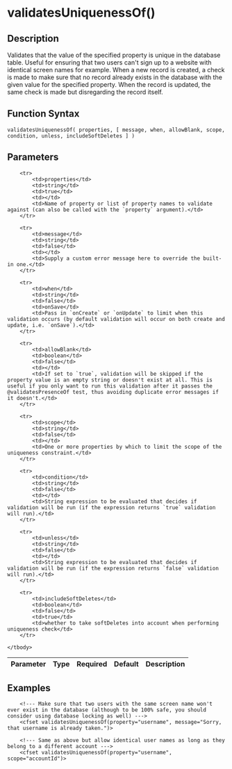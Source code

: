 # validatesUniquenessOf()

## Description
Validates that the value of the specified property is unique in the database table. Useful for ensuring that two users can't sign up to a website with identical screen names for example. When a new record is created, a check is made to make sure that no record already exists in the database with the given value for the specified property. When the record is updated, the same check is made but disregarding the record itself.

## Function Syntax
	validatesUniquenessOf( properties, [ message, when, allowBlank, scope, condition, unless, includeSoftDeletes ] )


## Parameters
<table>
	<thead>
		<tr>
			<th>Parameter</th>
			<th>Type</th>
			<th>Required</th>
			<th>Default</th>
			<th>Description</th>
		</tr>
	</thead>
	<tbody>
		
		<tr>
			<td>properties</td>
			<td>string</td>
			<td>true</td>
			<td></td>
			<td>Name of property or list of property names to validate against (can also be called with the `property` argument).</td>
		</tr>
		
		<tr>
			<td>message</td>
			<td>string</td>
			<td>false</td>
			<td></td>
			<td>Supply a custom error message here to override the built-in one.</td>
		</tr>
		
		<tr>
			<td>when</td>
			<td>string</td>
			<td>false</td>
			<td>onSave</td>
			<td>Pass in `onCreate` or `onUpdate` to limit when this validation occurs (by default validation will occur on both create and update, i.e. `onSave`).</td>
		</tr>
		
		<tr>
			<td>allowBlank</td>
			<td>boolean</td>
			<td>false</td>
			<td></td>
			<td>If set to `true`, validation will be skipped if the property value is an empty string or doesn't exist at all. This is useful if you only want to run this validation after it passes the @validatesPresenceOf test, thus avoiding duplicate error messages if it doesn't.</td>
		</tr>
		
		<tr>
			<td>scope</td>
			<td>string</td>
			<td>false</td>
			<td></td>
			<td>One or more properties by which to limit the scope of the uniqueness constraint.</td>
		</tr>
		
		<tr>
			<td>condition</td>
			<td>string</td>
			<td>false</td>
			<td></td>
			<td>String expression to be evaluated that decides if validation will be run (if the expression returns `true` validation will run).</td>
		</tr>
		
		<tr>
			<td>unless</td>
			<td>string</td>
			<td>false</td>
			<td></td>
			<td>String expression to be evaluated that decides if validation will be run (if the expression returns `false` validation will run).</td>
		</tr>
		
		<tr>
			<td>includeSoftDeletes</td>
			<td>boolean</td>
			<td>false</td>
			<td>true</td>
			<td>whether to take softDeletes into account when performing uniqueness check</td>
		</tr>
		
	</tbody>
</table>


## Examples
	
		<!--- Make sure that two users with the same screen name won't ever exist in the database (although to be 100% safe, you should consider using database locking as well) --->
		<cfset validatesUniquenessOf(property="username", message="Sorry, that username is already taken.")>

		<!--- Same as above but allow identical user names as long as they belong to a different account --->
		<cfset validatesUniquenessOf(property="username", scope="accountId")>
